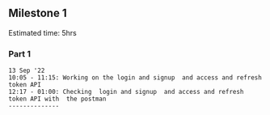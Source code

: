 ## Milestone 1
Estimated time: 5hrs
### Part 1
    13 Sep '22
    10:05 - 11:15: Working on the login and signup  and access and refresh token API 
    12:17 - 01:00: Checking  login and signup  and access and refresh token API with  the postman 
    --------------




